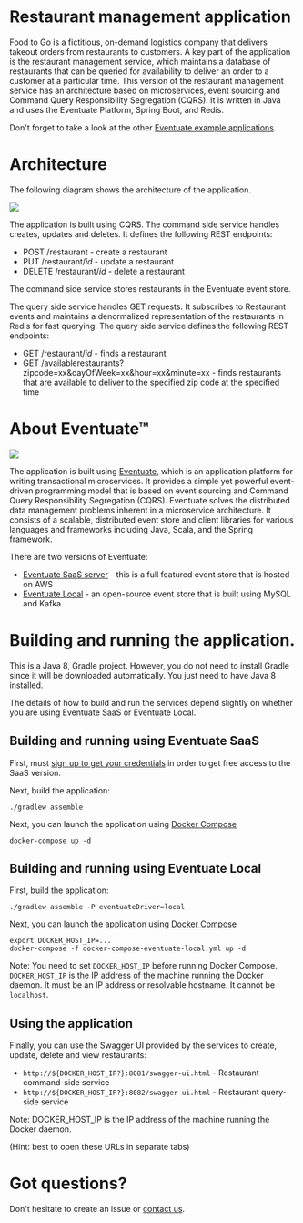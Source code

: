 
# Restaurant management application

Food to Go is a fictitious, on-demand logistics company that delivers takeout orders from restaurants to customers.
A key part of the application is the restaurant management service, which maintains a database of restaurants that can be queried for availability to deliver an order to a customer at a particular time.
This version of the restaurant management service has an architecture based on microservices, event sourcing and Command Query Responsibility Segregation (CQRS).
It is written in Java and uses the Eventuate Platform, Spring Boot, and Redis.

Don't forget to take a look at the other [Eventuate example applications](http://eventuate.io/exampleapps.html).

# Architecture

The following diagram shows the architecture of the application.

<img class="img-responsive" src="http://eventuate.io/demos/eventuate-restaurant-management-architecture.png">

The application is built using CQRS.
The command side service handles creates, updates and deletes.
It defines the following REST endpoints:

* POST /restaurant - create a restaurant
* PUT /restaurant/*id* - update a restaurant
* DELETE /restaurant/*id* - delete a restaurant

The command side service stores restaurants in the Eventuate event store.

The query side service handles GET requests.
It subscribes to Restaurant events and maintains a denormalized representation of the restaurants in Redis for fast querying.
The query side service defines the following REST endpoints:

* GET /restaurant/*id* - finds a restaurant
* GET /availablerestaurants?zipcode=xx&dayOfWeek=xx&hour=xx&minute=xx - finds restaurants that are available to deliver to the specified zip code at the specified time

# About Eventuate&trade;

![](http://eventuate.io/i/logo.gif)

The application is built using [Eventuate](http://eventuate.io/), which is an application platform for writing transactional microservices.
It provides a simple yet powerful event-driven programming model that is based on event sourcing and Command Query Responsibility Segregation (CQRS).
Eventuate solves the distributed data management problems inherent in a microservice architecture.
It consists of a scalable, distributed event store and client libraries for various languages and frameworks including Java, Scala, and the Spring framework.

There are two versions of Eventuate:

* [Eventuate SaaS server](http://eventuate.io/usingeventuate.html) - this is a full featured event store that is hosted on AWS
* [Eventuate Local](http://eventuate.io/usingeventuate.html) - an open-source event store that is built using MySQL and Kafka

# Building and running the application.

This is a Java 8, Gradle project. However, you do not need to install Gradle since it will be downloaded automatically. You just need to have Java 8 installed.

The details of how to build and run the services depend slightly on whether you are using Eventuate SaaS or Eventuate Local.

## Building and running using Eventuate SaaS

First, must [sign up to get your credentials](https://signup.eventuate.io/) in order to get free access to the SaaS version.

Next, build the application:

```
./gradlew assemble
```

Next, you can launch the application using [Docker Compose](https://docs.docker.com/compose/)

```
docker-compose up -d
```

## Building and running using Eventuate Local

First, build the application:

```
./gradlew assemble -P eventuateDriver=local
```

Next, you can launch the application using [Docker Compose](https://docs.docker.com/compose/)

```
export DOCKER_HOST_IP=...
docker-compose -f docker-compose-eventuate-local.yml up -d
```

Note: You need to set `DOCKER_HOST_IP` before running Docker Compose.
`DOCKER_HOST_IP` is the IP address of the machine running the Docker daemon.
It must be an IP address or resolvable hostname.
It cannot be `localhost`.


## Using the application

Finally, you can use the Swagger UI provided by the services to create, update, delete and view restaurants:

* `http://${DOCKER_HOST_IP?}:8081/swagger-ui.html` - Restaurant command-side service
* `http://${DOCKER_HOST_IP?}:8082/swagger-ui.html` - Restaurant query-side service

Note: DOCKER_HOST_IP is the IP address of the machine running the Docker daemon.

(Hint: best to open these URLs in separate tabs)

# Got questions?

Don't hesitate to create an issue or [contact us](http://eventuate.io/contact.html).
